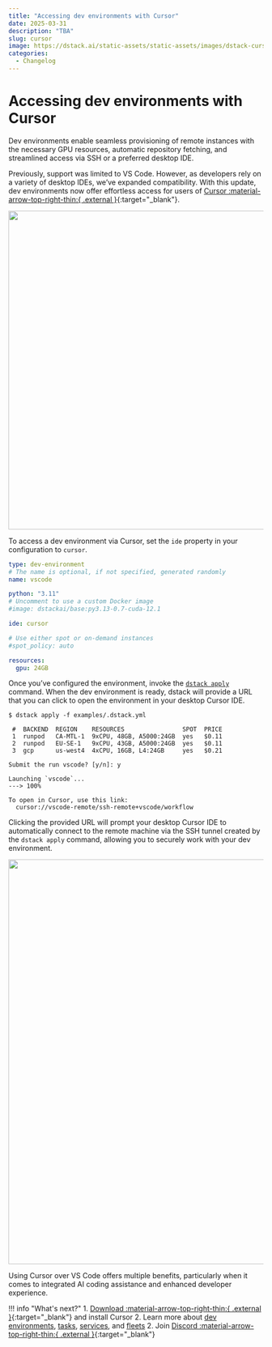 ```yaml
---
title: "Accessing dev environments with Cursor"
date: 2025-03-31
description: "TBA"
slug: cursor
image: https://dstack.ai/static-assets/static-assets/images/dstack-cursor-v2.png
categories:
  - Changelog
---
```


# Accessing dev environments with Cursor

Dev environments enable seamless provisioning of remote instances with the necessary GPU resources,
automatic repository fetching, and streamlined access via SSH or a preferred desktop IDE.

Previously, support was limited to VS Code. However, as developers rely on a variety of desktop IDEs,
we’ve expanded compatibility. With this update, dev environments now offer effortless access for users of 
[Cursor :material-arrow-top-right-thin:{ .external }](https://www.cursor.com/){:target="_blank"}.

<img src="https://dstack.ai/static-assets/static-assets/images/dstack-cursor-v2.png" width="630"/>

<!-- more -->

To access a dev environment via Cursor, set the `ide` property in your configuration to `cursor`.

<div editor-title=".dstack.yml"> 

```yaml
type: dev-environment
# The name is optional, if not specified, generated randomly
name: vscode

python: "3.11"
# Uncomment to use a custom Docker image
#image: dstackai/base:py3.13-0.7-cuda-12.1

ide: cursor

# Use either spot or on-demand instances
#spot_policy: auto

resources:
  gpu: 24GB
```

</div>

Once you’ve configured the environment, invoke the [`dstack apply`](../../docs/reference/cli/dstack/apply.md) command.
When the dev environment is ready, dstack will provide a URL that you can click to open the environment in your desktop
Cursor IDE.

<div class="termy">

```shell
$ dstack apply -f examples/.dstack.yml

 #  BACKEND  REGION    RESOURCES                SPOT  PRICE
 1  runpod   CA-MTL-1  9xCPU, 48GB, A5000:24GB  yes   $0.11
 2  runpod   EU-SE-1   9xCPU, 43GB, A5000:24GB  yes   $0.11
 3  gcp      us-west4  4xCPU, 16GB, L4:24GB     yes   $0.21

Submit the run vscode? [y/n]: y

Launching `vscode`...
---> 100%

To open in Cursor, use this link:
  cursor://vscode-remote/ssh-remote+vscode/workflow
```

</div>

Clicking the provided URL will prompt your desktop Cursor IDE to automatically connect to the remote machine via the SSH
tunnel created by the `dstack apply` command, allowing you to securely work with your dev environment.

<img src="https://dstack.ai/static-assets/static-assets/images/dstack-cursor-ide.png" width="800"/>

Using Cursor over VS Code offers multiple benefits, particularly when it comes to integrated AI coding assistance and
enhanced developer experience.

!!! info "What's next?"
    1. [Download :material-arrow-top-right-thin:{ .external }](https://www.cursor.com/){:target="_blank"} and install Cursor
    2. Learn more about [dev environments](../../docs/concepts/dev-environments.md), 
       [tasks](../../docs/concepts/tasks.md), [services](../../docs/concepts/services.md),
       and [fleets](../../docs/concepts/fleets.md)
    2. Join [Discord :material-arrow-top-right-thin:{ .external }](https://discord.gg/u8SmfwPpMd){:target="_blank"}
